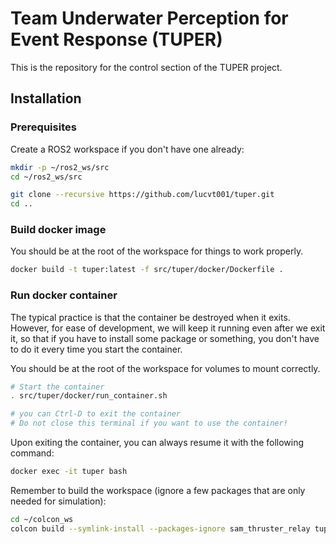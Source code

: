 # Team Underwater Perception for Event Response (TUPER)

This is the repository for the control section of the TUPER project. 

## Installation

### Prerequisites
Create a ROS2 workspace if you don't have one already:

```bash
mkdir -p ~/ros2_ws/src
cd ~/ros2_ws/src

git clone --recursive https://github.com/lucvt001/tuper.git
cd ..
```

### Build docker image

You should be at the root of the workspace for things to work properly.

```bash
docker build -t tuper:latest -f src/tuper/docker/Dockerfile .
```

### Run docker container

The typical practice is that the container be destroyed when it exits. However, for ease of development, we will keep it running even after we exit it, so that if you have to install some package or something, you don't have to do it every time you start the container.

You should be at the root of the workspace for volumes to mount correctly.

```bash
# Start the container
. src/tuper/docker/run_container.sh

# you can Ctrl-D to exit the container
# Do not close this terminal if you want to use the container!
```

Upon exiting the container, you can always resume it with the following command:

```bash
docker exec -it tuper bash
```

Remember to build the workspace (ignore a few packages that are only needed for simulation):

```bash
cd ~/colcon_ws
colcon build --symlink-install --packages-ignore sam_thruster_relay tuper_sim_utils     
```

